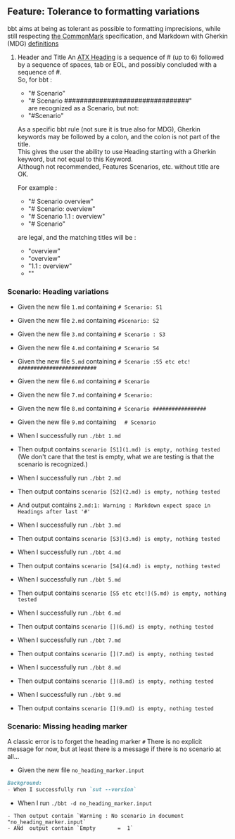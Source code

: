 ## Feature: Tolerance to formatting variations

bbt aims at being as tolerant as possible to formatting imprecisions, while still respecting [the CommonMark](https://spec.commonmark.org/) specification, and 
Markdown with Gherkin (MDG) [definitions](https://github.com/cucumber/gherkin/blob/main/MARKDOWN_WITH_GHERKIN.md)

1. Header and Title
   An [ATX Heading](https://spec.commonmark.org/0.31.2/#atx-heading) is a sequence of # (up to 6) followed by a sequence of spaces, tab or EOL, and possibly concluded with a sequence of #.  
   So, for bbt : 
   + "# Scenario" 
   + "# Scenario ################################"  
   are recognized as a Scenario, but not:  
   + "#Scenario"

   As a specific bbt rule (not sure it is true also for MDG), Gherkin keywords may be followed by a colon, and the colon is not part of the title.  
   This gives the user the ability to use Heading starting with a Gherkin keyword, but not equal to this Keyword.  
   Although not recommended, Features Scenarios, etc. without title are OK.

   For example :  
   * "# Scenario overview" 
   * "# Scenario: overview"  
   * "# Scenario 1.1 : overview"
   * "# Scenario"
    
   are legal, and the matching titles will be :
  
   + "overview"
   + "overview"
   + "1.1 : overview"
   + ""
  
### Scenario: Heading variations

- Given the new file `1.md` containing `# Scenario: S1`
- Given the new file `2.md` containing `#Scenario: S2`
- Given the new file `3.md` containing `# Scenario : S3`
- Given the new file `4.md` containing `# Scenario S4`
- Given the new file `5.md` containing `# Scenario :S5 etc etc! #########################`
- Given the new file `6.md` containing `# Scenario`
- Given the new file `7.md` containing `# Scenario:`
- Given the new file `8.md` containing `# Scenario #################`
- Given the new file `9.md` containing `  # Scenario`

- When I successfully run `./bbt 1.md`
- Then output contains `scenario [S1](1.md) is empty, nothing tested`
(We don't care that the test is empty, what we are testing is that the scenario is recognized.)
  
- When I successfully run `./bbt 2.md`
- Then output contains `scenario [S2](2.md) is empty, nothing tested`
- And  output contains `2.md:1: Warning : Markdown expect space in Headings after last '#'`

- When I successfully run `./bbt 3.md`
- Then output contains `scenario [S3](3.md) is empty, nothing tested`

- When I successfully run `./bbt 4.md`
- Then output contains `scenario [S4](4.md) is empty, nothing tested`

- When I successfully run `./bbt 5.md`
- Then output contains `scenario [S5 etc etc!](5.md) is empty, nothing tested`

- When I successfully run `./bbt 6.md`
- Then output contains `scenario [](6.md) is empty, nothing tested`

- When I successfully run `./bbt 7.md`
- Then output contains `scenario [](7.md) is empty, nothing tested`

- When I successfully run `./bbt 8.md`
- Then output contains `scenario [](8.md) is empty, nothing tested`

- When I successfully run `./bbt 9.md`
- Then output contains `scenario [](9.md) is empty, nothing tested`


### Scenario: Missing heading marker

A classic error is to forget the heading marker `#` 
There is no explicit message for now, but at least there is a message if there is no scenario at all...

- Given the new file `no_heading_marker.input`
```md
Background: 
- When I successfully run `sut --version`
```

- When I run `./bbt -d no_heading_marker.input`
```
- Then output contain `Warning : No scenario in document "no_heading_marker.input`
- ANd  output contain `Empty       =  1`
```
